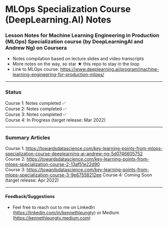 # MLOps Specialization Course (DeepLearning.AI) Notes

### Lesson Notes for Machine Learning Engineering in Production (MLOps) Specialization course (by DeepLearningAI and Andrew Ng) on Coursera

- Notes compilation based on lecture slides and video transcripts
- More notes on the way, so star ★ this repo to stay in the loop
- Link to MLOps course: https://www.deeplearning.ai/program/machine-learning-engineering-for-production-mlops/

___
### Status
Course 1: Notes completed ✅   
Course 2: Notes completed ✅  
Course 3: Notes completed ✅   
Course 4: In Progress (target release: Mar 2022)
___

### Summary Articles
Course 1: https://towardsdatascience.com/key-learning-points-from-mlops-specialization-course-deeplearning-ai-andrew-ng-5d0746605752    
Course 2: https://towardsdatascience.com/key-learning-points-from-mlops-specialization-course-2-13af51e22d90  
Course 3: https://towardsdatascience.com/key-learning-points-from-mlops-specialization-course-3-9e67558212ee
Course 4: Coming Soon (target release: Apr 2022)

___
#### Feedback/Suggestions
- Feel free to reach out to me on LinkedIn (https://linkedin.com/in/kennethleungty) or Medium (https://kennethleungty.medium.com)
